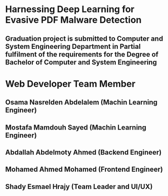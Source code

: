 # Harnessing Deep Learning for Evasive PDF Malware Detection
## Graduation project is submitted to Computer and System Engineering Department in Partial fulfilment of the requirements for the Degree of Bachelor of Computer and System Engineering
# Web Developer Team Member
## Osama Nasrelden Abdelalem (Machin Learning Engineer)
## Mostafa Mamdouh Sayed (Machin Learning Engineer)
## Abdallah Abdelmoty Ahmed (Backend Engineer)
## Mohamed Ahmed Mohamed (Frontend Engineer)
## Shady Esmael Hrajy (Team Leader and UI/UX)


